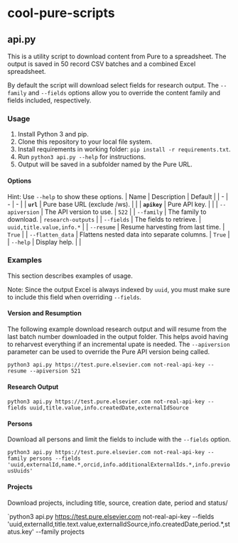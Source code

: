 # cool-pure-scripts

## api.py
This is a utility script to download content from Pure to a spreadsheet. The output is saved in 50 record CSV batches and a combined Excel spreadsheet.

By default the script will download select fields for research output. The `--family` and `--fields` options allow you to override the content family and fields included, respectively. 

### Usage

1. Install Python 3 and pip.
2. Clone this repository to your local file system.
3. Install requirements in working folder: `pip install -r requirements.txt`.
4. Run `python3 api.py --help` for instructions.
5. Output will be saved in a subfolder named by the Pure URL.

#### Options
Hint: Use `--help` to show these options.
| Name | Description | Default |
| - | - | - |
| **`url`** | Pure base URL (exclude /ws). | |
| **`apikey`** | Pure API key. | |
| `--apiversion` | The API version to use. | `522` |
| `--family` | The family to download. | `research-outputs` |
| `--fields` | The fields to retrieve. | `uuid,title.value,info.*` |
| `--resume` | Resume harvesting from last time. | `True` |
| `--flatten_data` | Flattens nested data into separate columns. | `True` |
| `--help` | Display help. | |

### Examples

This section describes examples of usage.

Note: Since the output Excel is always indexed by `uuid`, you must make sure to include this field when overriding `--fields`.

#### Version and Resumption

The following example download research output and will resume from the last batch number downloaded in the output folder. This helps avoid having to reharvest everything if an incremental upate is needed. The `--apiversion` parameter can be used to override the Pure API version being called.

`python3 api.py https://test.pure.elsevier.com not-real-api-key --resume --apiversion 521`

#### Research Output

`python3 api.py https://test.pure.elsevier.com not-real-api-key --fields uuid,title.value,info.createdDate,externalIdSource`

#### Persons

Download all persons and limit the fields to include with the `--fields` option.

`python3 api.py https://test.pure.elsevier.com not-real-api-key --family persons --fields 'uuid,externalId,name.*,orcid,info.additionalExternalIds.*,info.previousUuids'`

#### Projects

Download projects, including title, source, creation date, period and status/

`python3 api.py https://test.pure.elsevier.com not-real-api-key --fields 'uuid,externalId,title.text.value,externalIdSource,info.createdDate,period.*,status.key' --family projects




